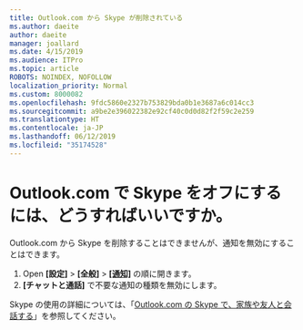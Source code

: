 ```yaml
---
title: Outlook.com から Skype が削除されている
ms.author: daeite
author: daeite
manager: joallard
ms.date: 4/15/2019
ms.audience: ITPro
ms.topic: article
ROBOTS: NOINDEX, NOFOLLOW
localization_priority: Normal
ms.custom: 8000082
ms.openlocfilehash: 9fdc5860e2327b753829bda0b1e3687a6c014cc3
ms.sourcegitcommit: a9be2e396022382e92cf40c0d0d82f2f59c2e259
ms.translationtype: HT
ms.contentlocale: ja-JP
ms.lasthandoff: 06/12/2019
ms.locfileid: "35174528"
---
```

# <a name="how-do-i-turn-off-skype-in-outlookcom"></a>Outlook.com で Skype をオフにするには、どうすればいいですか。

Outlook.com から Skype を削除することはできませんが、通知を無効にすることはできます。

1. Open **[設定]** > **[全般]** > **[[通知]](https://outlook.live.com/mail/options/general/notifications)** の順に開きます。 
2. **[チャットと通話]** で不要な通知の種類を無効にします。

Skype の使用の詳細については、「[Outlook.com の Skype で、家族や友人と会話する](https://support.office.com/article/83c6a5b1-3921-479c-b9e9-e753ce59c1fa)」を参照してください。